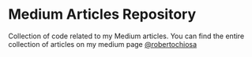 # Medium Articles Repository
Collection of code related to my Medium articles.
You can find the entire collection of articles on my medium page [@robertochiosa](https://robertochiosa.medium.com/)
